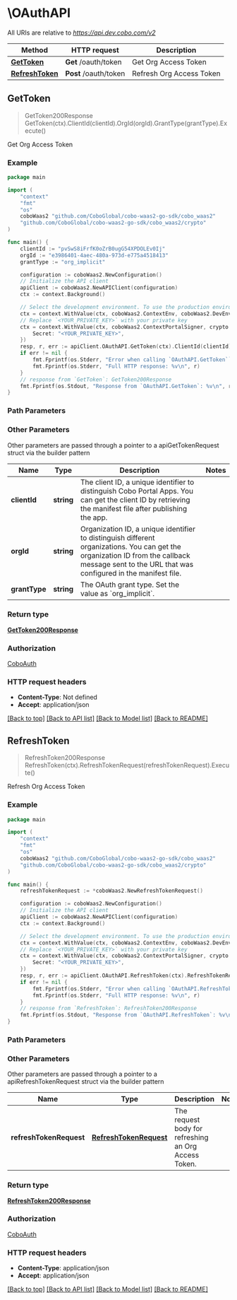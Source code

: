 # \OAuthAPI

All URIs are relative to *https://api.dev.cobo.com/v2*

Method | HTTP request | Description
------------- | ------------- | -------------
[**GetToken**](OAuthAPI.md#GetToken) | **Get** /oauth/token | Get Org Access Token
[**RefreshToken**](OAuthAPI.md#RefreshToken) | **Post** /oauth/token | Refresh Org Access Token



## GetToken

> GetToken200Response GetToken(ctx).ClientId(clientId).OrgId(orgId).GrantType(grantType).Execute()

Get Org Access Token



### Example

```go
package main

import (
    "context"
    "fmt"
    "os"
    coboWaas2 "github.com/CoboGlobal/cobo-waas2-go-sdk/cobo_waas2"
    "github.com/CoboGlobal/cobo-waas2-go-sdk/cobo_waas2/crypto"
)

func main() {
	clientId := "pvSwS8iFrfK0oZrB0ugG54XPDOLEv0Ij"
	orgId := "e3986401-4aec-480a-973d-e775a4518413"
	grantType := "org_implicit"

	configuration := coboWaas2.NewConfiguration()
	// Initialize the API client
	apiClient := coboWaas2.NewAPIClient(configuration)
	ctx := context.Background()

    // Select the development environment. To use the production environment, replace coboWaas2.DevEnv with coboWaas2.ProdEnv
	ctx = context.WithValue(ctx, coboWaas2.ContextEnv, coboWaas2.DevEnv)
    // Replace `<YOUR_PRIVATE_KEY>` with your private key
	ctx = context.WithValue(ctx, coboWaas2.ContextPortalSigner, crypto.Ed25519Signer{
		Secret: "<YOUR_PRIVATE_KEY>",
	})
	resp, r, err := apiClient.OAuthAPI.GetToken(ctx).ClientId(clientId).OrgId(orgId).GrantType(grantType).Execute()
	if err != nil {
		fmt.Fprintf(os.Stderr, "Error when calling `OAuthAPI.GetToken``: %v\n", err)
		fmt.Fprintf(os.Stderr, "Full HTTP response: %v\n", r)
	}
	// response from `GetToken`: GetToken200Response
	fmt.Fprintf(os.Stdout, "Response from `OAuthAPI.GetToken`: %v\n", resp)
}
```

### Path Parameters



### Other Parameters

Other parameters are passed through a pointer to a apiGetTokenRequest struct via the builder pattern


Name | Type | Description  | Notes
------------- | ------------- | ------------- | -------------
 **clientId** | **string** | The client ID, a unique identifier to distinguish Cobo Portal Apps. You can get the client ID by retrieving the manifest file after publishing the app. | 
 **orgId** | **string** | Organization ID, a unique identifier to distinguish different organizations. You can get the organization ID from the callback message sent to the URL that was configured in the manifest file. | 
 **grantType** | **string** | The OAuth grant type. Set the value as &#x60;org_implicit&#x60;. | 

### Return type

[**GetToken200Response**](GetToken200Response.md)

### Authorization

[CoboAuth](../README.md#CoboAuth)

### HTTP request headers

- **Content-Type**: Not defined
- **Accept**: application/json

[[Back to top]](#) [[Back to API list]](../README.md#documentation-for-api-endpoints)
[[Back to Model list]](../README.md#documentation-for-models)
[[Back to README]](../README.md)


## RefreshToken

> RefreshToken200Response RefreshToken(ctx).RefreshTokenRequest(refreshTokenRequest).Execute()

Refresh Org Access Token



### Example

```go
package main

import (
    "context"
    "fmt"
    "os"
    coboWaas2 "github.com/CoboGlobal/cobo-waas2-go-sdk/cobo_waas2"
    "github.com/CoboGlobal/cobo-waas2-go-sdk/cobo_waas2/crypto"
)

func main() {
	refreshTokenRequest := *coboWaas2.NewRefreshTokenRequest()

	configuration := coboWaas2.NewConfiguration()
	// Initialize the API client
	apiClient := coboWaas2.NewAPIClient(configuration)
	ctx := context.Background()

    // Select the development environment. To use the production environment, replace coboWaas2.DevEnv with coboWaas2.ProdEnv
	ctx = context.WithValue(ctx, coboWaas2.ContextEnv, coboWaas2.DevEnv)
    // Replace `<YOUR_PRIVATE_KEY>` with your private key
	ctx = context.WithValue(ctx, coboWaas2.ContextPortalSigner, crypto.Ed25519Signer{
		Secret: "<YOUR_PRIVATE_KEY>",
	})
	resp, r, err := apiClient.OAuthAPI.RefreshToken(ctx).RefreshTokenRequest(refreshTokenRequest).Execute()
	if err != nil {
		fmt.Fprintf(os.Stderr, "Error when calling `OAuthAPI.RefreshToken``: %v\n", err)
		fmt.Fprintf(os.Stderr, "Full HTTP response: %v\n", r)
	}
	// response from `RefreshToken`: RefreshToken200Response
	fmt.Fprintf(os.Stdout, "Response from `OAuthAPI.RefreshToken`: %v\n", resp)
}
```

### Path Parameters



### Other Parameters

Other parameters are passed through a pointer to a apiRefreshTokenRequest struct via the builder pattern


Name | Type | Description  | Notes
------------- | ------------- | ------------- | -------------
 **refreshTokenRequest** | [**RefreshTokenRequest**](RefreshTokenRequest.md) | The request body for refreshing an Org Access Token. | 

### Return type

[**RefreshToken200Response**](RefreshToken200Response.md)

### Authorization

[CoboAuth](../README.md#CoboAuth)

### HTTP request headers

- **Content-Type**: application/json
- **Accept**: application/json

[[Back to top]](#) [[Back to API list]](../README.md#documentation-for-api-endpoints)
[[Back to Model list]](../README.md#documentation-for-models)
[[Back to README]](../README.md)

